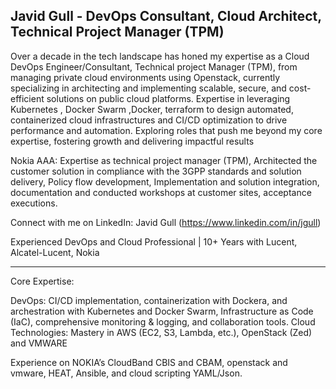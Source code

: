 
Javid Gull  - DevOps Consultant, Cloud Architect, Technical Project Manager (TPM) 
-

Over a decade in the tech landscape has honed my expertise as a Cloud DevOps Engineer/Consultant, Technical project Manager (TPM),  from managing private cloud environments using Openstack, currently specializing in architecting and implementing scalable, secure, and cost-efficient solutions on public cloud platforms. Expertise in leveraging Kubernetes , Docker Swarm ,Docker, terraform to design automated, containerized cloud infrastructures and CI/CD optimization to drive performance and automation. Exploring roles that push me beyond my core expertise, fostering growth and delivering impactful results

Nokia AAA: Expertise as technical project manager (TPM), Architected the customer solution in compliance with the 3GPP standards and solution delivery, Policy flow development,  Implementation and solution integration, documentation and conducted workshops at customer sites, acceptance executions.

Connect with me on LinkedIn: Javid Gull (https://www.linkedin.com/in/jgull)

Experienced DevOps and Cloud Professional | 10+ Years with Lucent, Alcatel-Lucent, Nokia 

--------------------------------------------------------------
Core Expertise:

DevOps: CI/CD implementation, containerization with Dockera, and archestration with Kubernetes and Docker Swarm, Infrastructure as Code (IaC), comprehensive monitoring & logging, and collaboration tools.
Cloud Technologies: Mastery in AWS (EC2, S3, Lambda, etc.), OpenStack (Zed) and VMWARE 

Experience on NOKIA’s CloudBand CBIS and CBAM, openstack and vmware, HEAT, Ansible, and cloud scripting YAML/Json. 
